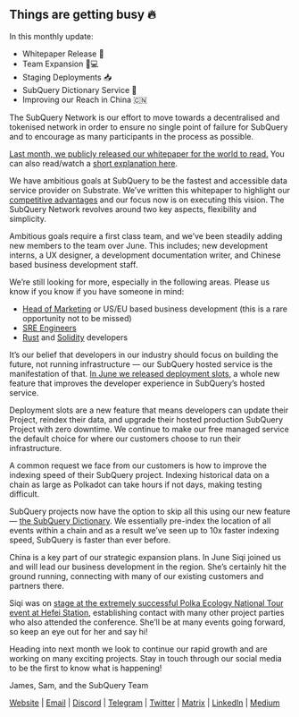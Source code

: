 ## Things are getting busy 🔥

In this monthly update:

-   Whitepaper Release 🎊
-   Team Expansion 👩💻
-   Staging Deployments 📥
-   SubQuery Dictionary Service 📖
-   Improving our Reach in China 🇨🇳

The SubQuery Network is our effort to move towards a decentralised and tokenised network in order to ensure no single point of failure for SubQuery and to encourage as many participants in the process as possible.

[Last month, we publicly released our whitepaper for the world to read.](https://static.subquery.network/whitepaper.pdf) You can also read/watch a [short explanation here](https://subquery.medium.com/the-subquery-network-a-summary-46cde0acb010).

We have ambitious goals at SubQuery to be the fastest and accessible data service provider on Substrate. We’ve written this whitepaper to highlight our [competitive advantages](https://subquery.medium.com/subquery-network-our-goals-and-competitive-advantages-a6efdd544be4) and our focus now is on executing this vision. The SubQuery Network revolves around two key aspects, flexibility and simplicity.

Ambitious goals require a first class team, and we’ve been steadily adding new members to the team over June. This includes; new development interns, a UX designer, a development documentation writer, and Chinese based business development staff.

We’re still looking for more, especially in the following areas. Please us know if you know if you have someone in mind:

-   [Head of Marketing](https://angel.co/company/subquery/jobs/1494376-head-of-marketing) or US/EU based business development (this is a rare opportunity not to be missed)
-   [SRE Engineers](https://angel.co/company/subquery/jobs/1497942-site-reliability-engineer)
-   [Rust](https://angel.co/company/subquery/jobs/1494414-rust-developer) and [Solidity](https://angel.co/company/subquery/jobs/1494435-solidity-developer) developers

It’s our belief that developers in our industry should focus on building the future, not running infrastructure — our SubQuery hosted service is the manifestation of that. [In June we released deployment slots](https://subquery.medium.com/deployment-slots-are-here-subquery-projects-4fe2629f8858), a whole new feature that improves the developer experience in SubQuery’s hosted service.

Deployment slots are a new feature that means developers can update their Project, reindex their data, and upgrade their hosted production SubQuery Project with zero downtime. We continue to make our free managed service the default choice for where our customers choose to run their infrastructure.

A common request we face from our customers is how to improve the indexing speed of their SubQuery project. Indexing historical data on a chain as large as Polkadot can take hours if not days, making testing difficult.

SubQuery projects now have the option to skip all this using our new feature — [the SubQuery Dictionary](https://subquery.medium.com/subquerys-just-got-a-lot-faster-with-the-dictionary-8a7a1447574). We essentially pre-index the location of all events within a chain and as a result we’ve seen up to 10x faster indexing speed, SubQuery is faster than ever before.

China is a key part of our strategic expansion plans. In June Siqi joined us and will lead our business development in the region. She’s certainly hit the ground running, connecting with many of our existing customers and partners there.

Siqi was on [stage at the extremely successful Polka Ecology National Tour event at Hefei Station](https://twitter.com/SubQueryNetwork/status/1409696588465721348), establishing contact with many other project parties who also attended the conference. She’ll be at many events going forward, so keep an eye out for her and say hi!

Heading into next month we look to continue our rapid growth and are working on many exciting projects. Stay in touch through our social media to be the first to know what is happening!

James, Sam, and the SubQuery Team

[Website](https://subquery.network/) | [Email](mailto:hello@subquery.network) | [Discord](https://discord.com/invite/78zg8aBSMG) | [Telegram](https://t.me/subquerynetwork) | [Twitter](https://twitter.com/subquerynetwork) | [Matrix](https://matrix.to/#/#subquery:matrix.org) | [LinkedIn](https://www.linkedin.com/company/subquery) | [Medium](https://subquery.medium.com/)